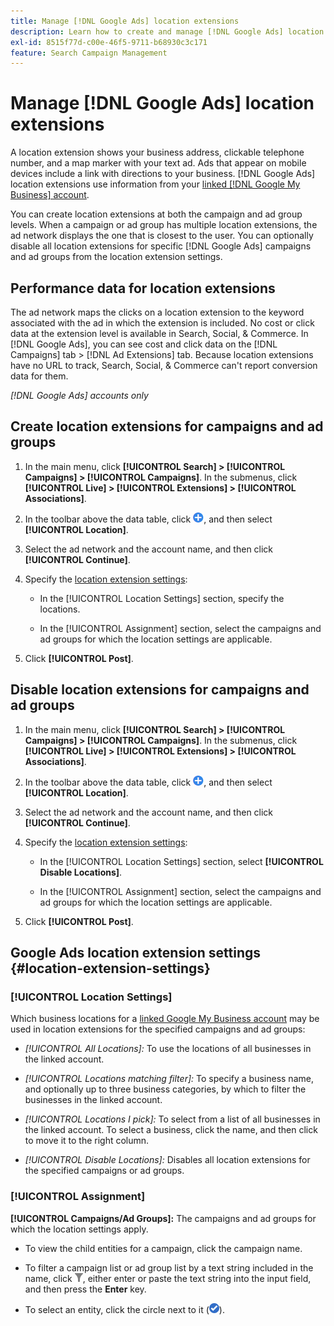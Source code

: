 ```yaml
---
title: Manage [!DNL Google Ads] location extensions
description: Learn how to create and manage [!DNL Google Ads] location extensions.
exl-id: 8515f77d-c00e-46f5-9711-b68930c3c171
feature: Search Campaign Management
---
```

# Manage [!DNL Google Ads] location extensions

A location extension shows your business address, clickable telephone number, and a map marker with your text ad. Ads that appear on mobile devices include a link with directions to your business. [!DNL Google Ads] location extensions use information from your [linked [!DNL Google My Business] account](https://support.google.com/google-ads/answer/2404182).

You can create location extensions at both the campaign and ad group levels. When a campaign or ad group has multiple location extensions, the ad network displays the one that is closest to the user. You can optionally disable all location extensions for specific [!DNL Google Ads] campaigns and ad groups from the location extension settings.

## Performance data for location extensions

The ad network maps the clicks on a location extension to the keyword associated with the ad in which the extension is included.  No cost or click data at the extension level is available in Search, Social, & Commerce. In [!DNL Google Ads], you can see cost and click data on the [!DNL Campaigns] tab > [!DNL Ad Extensions] tab. Because location extensions have no URL to track, Search, Social, & Commerce can't report conversion data for them.

*[!DNL Google Ads] accounts only*

## Create location extensions for campaigns and ad groups

1. In the main menu, click **[!UICONTROL Search] > [!UICONTROL Campaigns] > [!UICONTROL Campaigns]**. In the submenus, click **[!UICONTROL Live] > [!UICONTROL Extensions] > [!UICONTROL Associations]**.

1. In the toolbar above the data table, click ![Create](/help/search-social-commerce/assets/add.png "Create"), and then select **[!UICONTROL Location]**.

1. Select the ad network and the account name, and then click **[!UICONTROL Continue]**.

1. Specify the [location extension settings](#location-extension-settings):
   
   * In the [!UICONTROL Location Settings] section, specify the locations.

   * In the [!UICONTROL Assignment] section, select the campaigns and ad groups for which the location settings are applicable.

1. Click **[!UICONTROL Post]**.

## Disable location extensions for campaigns and ad groups

1. In the main menu, click **[!UICONTROL Search] > [!UICONTROL Campaigns] > [!UICONTROL Campaigns]**. In the submenus, click **[!UICONTROL Live] > [!UICONTROL Extensions] > [!UICONTROL Associations]**.

1. In the toolbar above the data table, click ![Create](/help/search-social-commerce/assets/add.png "Create"), and then select **[!UICONTROL Location]**.

1. Select the ad network and the account name, and then click **[!UICONTROL Continue]**.

1. Specify the [location extension settings](#location-extension-settings):

   * In the [!UICONTROL Location Settings] section, select **[!UICONTROL Disable Locations]**.
   
   * In the [!UICONTROL Assignment] section, select the campaigns and ad groups for which the location settings are applicable.

1. Click **[!UICONTROL Post]**.

## Google Ads location extension settings {#location-extension-settings}

### [!UICONTROL Location Settings]

Which business locations for a [linked Google My Business account](https://support.google.com/google-ads/answer/2404182?vid=1-635794239083658097-1242615452#link) may be used in location extensions for the specified campaigns and ad groups:

* *[!UICONTROL All Locations]:* To use the locations of all businesses in the linked account.

* *[!UICONTROL Locations matching filter]:* To specify a business name, and optionally up to three business categories, by which to filter the businesses in the linked account.

* *[!UICONTROL Locations I pick]:* To select from a list of all businesses in the linked account. To select a business, click the name, and then click   to move it to the right column.

* *[!UICONTROL Disable Locations]:* Disables all location extensions for the specified campaigns or ad groups.

### [!UICONTROL Assignment]

**[!UICONTROL Campaigns/Ad Groups]:** The campaigns and ad groups for which the location settings apply.

* To view the child entities for a campaign, click the campaign name.

* To filter a campaign list or ad group list by a text string included in the name, click ![Filter](/help/search-social-commerce/assets/filter.png "Filter"), either enter or paste the text string into the input field, and then press the **Enter** key.

* To select an entity, click the circle next to it (![Select](/help/search-social-commerce/assets/include.png "Select")).
